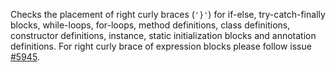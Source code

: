 Checks the placement of right curly braces (`'}'`) for if-else,
try-catch-finally blocks, while-loops, for-loops, method definitions,
class definitions, constructor definitions, instance, static
initialization blocks and annotation definitions. For right curly brace
of expression blocks please follow issue
[\#5945](https://github.com/checkstyle/checkstyle/issues/5945).